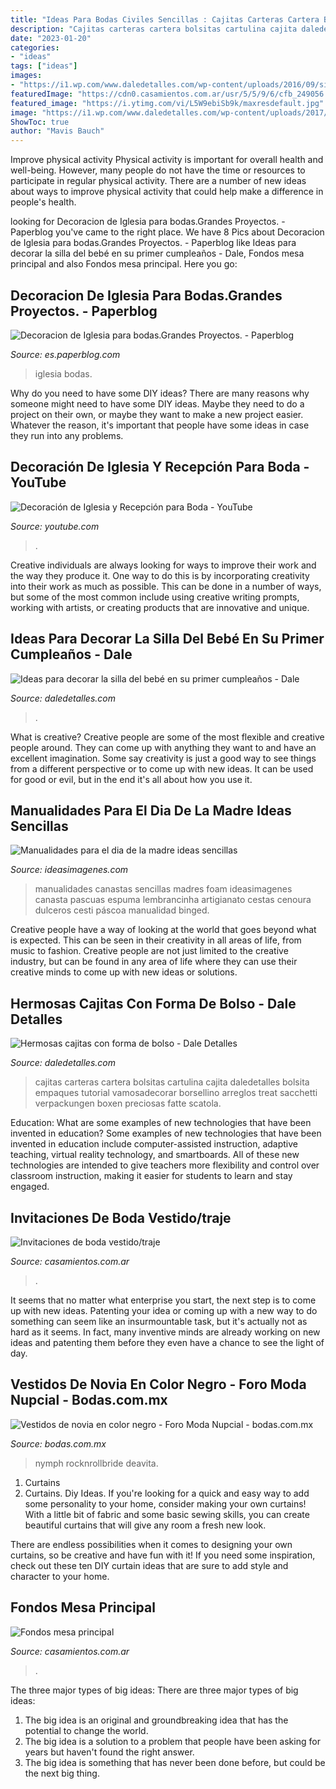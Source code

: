```yaml
---
title: "Ideas Para Bodas Civiles Sencillas : Cajitas Carteras Cartera Bolsitas Cartulina Cajita Daledetalles Bolsita Empaques Tutorial Vamosadecorar Borsellino Arreglos Treat Sacchetti Verpackungen Boxen Preciosas Fatte Scatola"
description: "Cajitas carteras cartera bolsitas cartulina cajita daledetalles bolsita empaques tutorial vamosadecorar borsellino arreglos treat sacchetti verpackungen boxen preciosas fatte scatola"
date: "2023-01-20"
categories:
- "ideas"
tags: ["ideas"]
images:
- "https://i1.wp.com/www.daledetalles.com/wp-content/uploads/2016/09/silla-de-bebe-decorada19-1.jpg"
featuredImage: "https://cdn0.casamientos.com.ar/usr/5/5/9/6/cfb_249056.jpg"
featured_image: "https://i.ytimg.com/vi/L5W9ebiSb9k/maxresdefault.jpg"
image: "https://i1.wp.com/www.daledetalles.com/wp-content/uploads/2017/05/cajita-con-forma-de-bolsa.jpg"
ShowToc: true
author: "Mavis Bauch"
---
```



Improve physical activity
Physical activity is important for overall health and well-being. However, many people do not have the time or resources to participate in regular physical activity. There are a number of new ideas about ways to improve physical activity that could help make a difference in people's health.

	

		
looking for Decoracion de Iglesia para bodas.Grandes Proyectos. - Paperblog you've came to the right place. We have 8 Pics about Decoracion de Iglesia para bodas.Grandes Proyectos. - Paperblog like Ideas para decorar la silla del bebé en su primer cumpleaños - Dale, Fondos mesa principal and also Fondos mesa principal. Here you go:
		
    
## Decoracion De Iglesia Para Bodas.Grandes Proyectos. - Paperblog

<img loading=lazy src="https://m1.paperblog.com/i/286/2863776/decoracion-iglesia-bodasgrandes-proyectos-T-JJPDiY.jpeg" onerror="this.onerror=null;this.src='https://tse1.mm.bing.net/th?id=OIP.WJ7HunWSxLNRnwoES421WAHaFA&amp;pid=15.1';" alt="Decoracion de Iglesia para bodas.Grandes Proyectos. - Paperblog">

_Source: es.paperblog.com_

>iglesia bodas. 

	

Why do you need to have some DIY ideas?
There are many reasons why someone might need to have some DIY ideas. Maybe they need to do a project on their own, or maybe they want to make a new project easier. Whatever the reason, it's important that people have some ideas in case they run into any problems.

    
## Decoración De Iglesia Y Recepción Para Boda - YouTube

<img loading=lazy src="https://i.ytimg.com/vi/L5W9ebiSb9k/maxresdefault.jpg" onerror="this.onerror=null;this.src='https://tse4.mm.bing.net/th?id=OIP.aRAf5SQ2FVSU_MPaZgeTiAHaEK&amp;pid=15.1';" alt="Decoración de Iglesia y Recepción para Boda - YouTube">

_Source: youtube.com_

>. 

	

Creative individuals are always looking for ways to improve their work and the way they produce it. One way to do this is by incorporating creativity into their work as much as possible. This can be done in a number of ways, but some of the most common include using creative writing prompts, working with artists, or creating products that are innovative and unique.

    
## Ideas Para Decorar La Silla Del Bebé En Su Primer Cumpleaños - Dale

<img loading=lazy src="https://i1.wp.com/www.daledetalles.com/wp-content/uploads/2016/09/silla-de-bebe-decorada19-1.jpg" onerror="this.onerror=null;this.src='https://tse3.mm.bing.net/th?id=OIP.zfDM2xwKnAbo65_4NJqz1wHaJ7&amp;pid=15.1';" alt="Ideas para decorar la silla del bebé en su primer cumpleaños - Dale">

_Source: daledetalles.com_

>. 

	

What is creative?
Creative people are some of the most flexible and creative people around. They can come up with anything they want to and have an excellent imagination. Some say creativity is just a good way to see things from a different perspective or to come up with new ideas. It can be used for good or evil, but in the end it's all about how you use it.

    
## Manualidades Para El Dia De La Madre Ideas Sencillas

<img loading=lazy src="https://ideasimagenes.com/wp-content/uploads/2016/09/cdfda68e8097b99054ab21e64e80e194.jpg" onerror="this.onerror=null;this.src='https://tse4.mm.bing.net/th?id=OIP.wiQHe6L8kcfJiw5MUYt34gHaJ4&amp;pid=15.1';" alt="Manualidades para el dia de la madre ideas sencillas">

_Source: ideasimagenes.com_

>manualidades canastas sencillas madres foam ideasimagenes canasta pascuas espuma lembrancinha artigianato cestas cenoura dulceros cesti páscoa manualidad binged. 

	

Creative people have a way of looking at the world that goes beyond what is expected. This can be seen in their creativity in all areas of life, from music to fashion. Creative people are not just limited to the creative industry, but can be found in any area of life where they can use their creative minds to come up with new ideas or solutions.

    
## Hermosas Cajitas Con Forma De Bolso - Dale Detalles

<img loading=lazy src="https://i1.wp.com/www.daledetalles.com/wp-content/uploads/2017/05/cajita-con-forma-de-bolsa.jpg" onerror="this.onerror=null;this.src='https://tse1.mm.bing.net/th?id=OIP.aj2OKOPZ8pGOZVYPthOsogHaJ4&amp;pid=15.1';" alt="Hermosas cajitas con forma de bolso - Dale Detalles">

_Source: daledetalles.com_

>cajitas carteras cartera bolsitas cartulina cajita daledetalles bolsita empaques tutorial vamosadecorar borsellino arreglos treat sacchetti verpackungen boxen preciosas fatte scatola. 

	

Education: What are some examples of new technologies that have been invented in education?
Some examples of new technologies that have been invented in education include computer-assisted instruction, adaptive teaching, virtual reality technology, and smartboards. All of these new technologies are intended to give teachers more flexibility and control over classroom instruction, making it easier for students to learn and stay engaged.

    
## Invitaciones De Boda Vestido/traje

<img loading=lazy src="https://cdn0.casamientos.com.ar/usr/5/5/9/6/cfb_249056.jpg" onerror="this.onerror=null;this.src='https://tse2.mm.bing.net/th?id=OIP.mavg7mkkquTAzqWENu0uuQHaHh&amp;pid=15.1';" alt="Invitaciones de boda vestido/traje">

_Source: casamientos.com.ar_

>. 

	

It seems that no matter what enterprise you start, the next step is to come up with new ideas. Patenting your idea or coming up with a new way to do something can seem like an insurmountable task, but it's actually not as hard as it seems. In fact, many inventive minds are already working on new ideas and patenting them before they even have a chance to see the light of day.

    
## Vestidos De Novia En Color Negro - Foro Moda Nupcial - Bodas.com.mx

<img loading=lazy src="https://cdn0.bodas.com.mx/usr/2/1/1/9/cfb_698583.jpg" onerror="this.onerror=null;this.src='https://tse2.mm.bing.net/th?id=OIP.1b9pyrwY-4dGZekgyt8ZxAAAAA&amp;pid=15.1';" alt="Vestidos de novia en color negro - Foro Moda Nupcial - bodas.com.mx">

_Source: bodas.com.mx_

>nymph rocknrollbride deavita. 

	

1. Curtains
1. Curtains. Diy Ideas.
If you're looking for a quick and easy way to add some personality to your home, consider making your own curtains! With a little bit of fabric and some basic sewing skills, you can create beautiful curtains that will give any room a fresh new look.

There are endless possibilities when it comes to designing your own curtains, so be creative and have fun with it! If you need some inspiration, check out these ten DIY curtain ideas that are sure to add style and character to your home.

    
## Fondos Mesa Principal

<img loading=lazy src="https://cdn0.casamientos.com.ar/usr/9/0/0/9/cfb_275520.jpg" onerror="this.onerror=null;this.src='https://tse2.mm.bing.net/th?id=OIP.Zq_hyngt3-F2oiEs6szNTwHaFj&amp;pid=15.1';" alt="Fondos mesa principal">

_Source: casamientos.com.ar_

>. 

	

The three major types of big ideas:
There are three major types of big ideas: 
1. The big idea is an original and groundbreaking idea that has the potential to change the world. 
2. The big idea is a solution to a problem that people have been asking for years but haven't found the right answer. 
3. The big idea is something that has never been done before, but could be the next big thing.

